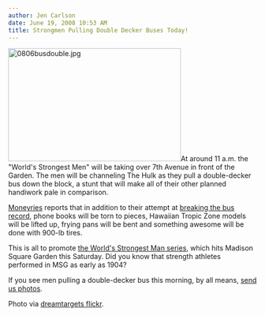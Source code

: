 ```yaml
---
author: Jen Carlson
date: June 19, 2008 10:53 AM
title: Strongmen Pulling Double Decker Buses Today!
---
```


<p><img alt="0806busdouble.jpg" src="https://web.archive.org/web/20110521075852im_/http://gothamist.com/attachments/arts_jen/0806busdouble.jpg" width="350" height="229" class="left">At around 11 a.m. the &quot;World&apos;s Strongest Men&quot; will be taking over 7th Avenue in front of the Garden. The men will be channeling The Hulk as they pull a double-decker bus down the block, a stunt that will make all of their other planned handiwork pale in comparison. </p>

<p><a href="https://web.archive.org/web/20110521075852/http://moneyries.blogspot.com/2008/06/worlds-strongest-men-on-7th-avenue.html">Moneyries</a> reports that in addition to their attempt at <a href="https://web.archive.org/web/20110521075852/http://believe-or-not.blogspot.com/2007/11/strong-man-pulls-bus-with-his-ears.html">breaking the bus record</a>, phone books will be torn to pieces, Hawaiian Tropic Zone models will be lifted up, frying pans will be bent and something awesome will be done with 900-lb tires. </p>

<p>This is all to promote <a href="https://web.archive.org/web/20110521075852/http://www.thegarden.com/events/worlds-strongest-man0608.html">the World&apos;s Strongest Man series</a>, which hits Madison Square Garden this Saturday. Did you know that strength athletes performed in MSG as early as 1904?</p>

<p>If you see men pulling a double-decker bus this morning, by all means, <a href="https://web.archive.org/web/20110521075852/mailto:tips@gothamist.com">send us photos</a>.</p>

<p><span class="photo_caption">Photo via <a href="https://web.archive.org/web/20110521075852/http://www.flickr.com/photos/dreamtargets/720377490">dreamtargets flickr</a>.</span></p>